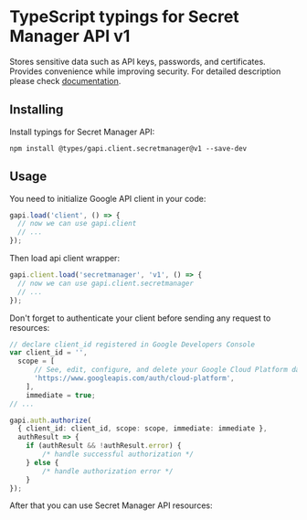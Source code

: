 # TypeScript typings for Secret Manager API v1

Stores sensitive data such as API keys, passwords, and certificates. Provides convenience while improving security. 
For detailed description please check [documentation](https://cloud.google.com/secret-manager/).

## Installing

Install typings for Secret Manager API:

```
npm install @types/gapi.client.secretmanager@v1 --save-dev
```

## Usage

You need to initialize Google API client in your code:

```typescript
gapi.load('client', () => {
  // now we can use gapi.client
  // ...
});
```

Then load api client wrapper:

```typescript
gapi.client.load('secretmanager', 'v1', () => {
  // now we can use gapi.client.secretmanager
  // ...
});
```

Don't forget to authenticate your client before sending any request to resources:

```typescript
// declare client_id registered in Google Developers Console
var client_id = '',
  scope = [ 
      // See, edit, configure, and delete your Google Cloud Platform data
      'https://www.googleapis.com/auth/cloud-platform',
    ],
    immediate = true;
// ...

gapi.auth.authorize(
  { client_id: client_id, scope: scope, immediate: immediate },
  authResult => {
    if (authResult && !authResult.error) {
        /* handle successful authorization */
    } else {
        /* handle authorization error */
    }
});
```

After that you can use Secret Manager API resources:

```typescript
```

